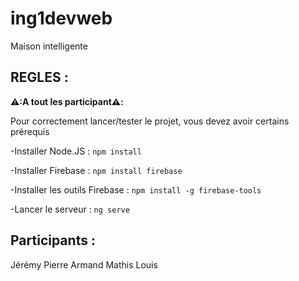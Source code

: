 # ing1devweb
Maison intelligente
## REGLES : 

**⚠️:A tout les participant⚠️:** 

Pour correctement lancer/tester le projet, vous devez avoir certains prérequis 

-Installer Node.JS : ``npm install``

-Installer Firebase : ``npm install firebase``

-Installer les outils Firebase : ``npm install -g firebase-tools``

-Lancer le serveur : ``ng serve``

## Participants :
Jérémy
Pierre
Armand 
Mathis
Louis
